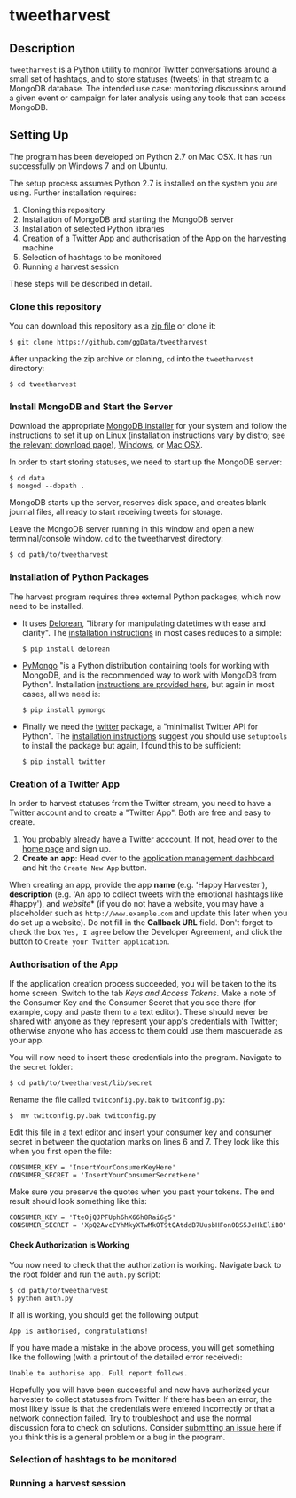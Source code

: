 # tweetharvest

## Description

`tweetharvest` is a Python utility to monitor Twitter conversations around a small set of hashtags, and to store statuses (tweets) in that stream to a MongoDB database. The intended use case: monitoring discussions around a given event or campaign for later analysis using any tools that can access MongoDB.

## Setting Up

The program has been developed on Python 2.7 on Mac OSX. It has run successfully on Windows 7 and on Ubuntu.

The setup process assumes Python 2.7 is installed on the system you are using. Further installation requires:

1. Cloning this repository
2. Installation of MongoDB and starting the MongoDB server
3. Installation of selected Python libraries
4. Creation of a Twitter App and authorisation of the App on the harvesting machine
5. Selection of hashtags to be monitored
6. Running a harvest session

These steps will be described in detail.

### Clone this repository

You can download this repository as a [zip file](https://github.com/ggData/tweetharvest/archive/master.zip) or clone it:

    $ git clone https://github.com/ggData/tweetharvest

After unpacking the zip archive or cloning, `cd` into the `tweetharvest` directory:

    $ cd tweetharvest

### Install MongoDB and Start the Server

Download the appropriate [MongoDB installer](https://www.mongodb.org/downloads) for your system and follow the instructions to set it up on Linux (installation instructions vary by distro; see [the relevant download page](https://www.mongodb.org/downloads#linux-new)), [Windows](http://docs.mongodb.org/manual/tutorial/install-mongodb-on-windows/?_ga=1.167442750.1237211192.1434015304), or [Mac OSX](http://docs.mongodb.org/manual/tutorial/install-mongodb-on-os-x/?_ga=1.259119114.1237211192.1434015304).

In order to start storing statuses, we need to start up the MongoDB server:

    $ cd data
    $ mongod --dbpath .

MongoDB starts up the server, reserves disk space, and creates blank journal files, all ready to start receiving tweets for storage.

Leave the MongoDB server running in this window and open a new terminal/console window. `cd` to the tweetharvest directory:

    $ cd path/to/tweetharvest

### Installation of Python Packages

The harvest program requires three external Python packages, which now need to be installed.

- It uses [Delorean](https://pypi.python.org/pypi/Delorean/0.4.5), "library for manipulating datetimes with ease and clarity". The [installation instructions](http://delorean.readthedocs.org/en/latest/install.html) in most cases reduces to a simple:

    `$ pip install delorean`

- [PyMongo](http://api.mongodb.org/python/current/) "is a Python distribution containing tools for working with MongoDB, and is the recommended way to work with MongoDB from Python". Installation [instructions are provided here](http://api.mongodb.org/python/current/installation.html), but again in most cases, all we need is:

    `$ pip install pymongo`

- Finally we need the [twitter](https://pypi.python.org/pypi/twitter) package, a "minimalist Twitter API for Python". The [installation instructions]() suggest you should use `setuptools` to install the package but again, I found this to be sufficient:

    `$ pip install twitter`

### Creation of a Twitter App

In order to harvest statuses from the Twitter stream, you need to have a Twitter account and to create a "Twitter App". Both are free and easy to create.

1. You probably already have a Twitter acccount. If not, head over to the [home page](https://twitter.com/) and sign up.
2. **Create an app**: Head over to the [application management dashboard](https://apps.twitter.com/) and hit the `Create New App` button.

When creating an app, provide the app **name** (e.g. 'Happy Harvester'), **description** (e.g. 'An app to collect tweets with the emotional hashtags like #happy'), and *website** (if you do not have a website, you may have a placeholder such as `http://www.example.com` and update this later when you do set up a website). Do not fill in the **Callback URL** field. Don't forget to check the box `Yes, I agree` below the Developer Agreement, and click the button to `Create your Twitter application`.

### Authorisation of the App

If the application creation process succeeded, you will be taken to the its home screen. Switch to the tab _Keys and Access Tokens_. Make a note of the Consumer Key and the Consumer Secret that you see there (for example, copy and paste them to a text editor). These should never be shared with anyone as they represent your app's credentials with Twitter; otherwise anyone who has access to them could use them masquerade as your app.

You will now need to insert these credentials into the program. Navigate to the `secret` folder:

    $ cd path/to/tweetharvest/lib/secret

Rename the file called `twitconfig.py.bak` to `twitconfig.py`:

    $  mv twitconfig.py.bak twitconfig.py

Edit this file in a text editor and insert your consumer key and consumer secret in between the quotation marks on lines 6 and 7. They look like this when you first open the file:

    CONSUMER_KEY = 'InsertYourConsumerKeyHere'
    CONSUMER_SECRET = 'InsertYourConsumerSecretHere'

Make sure you preserve the quotes when you past your tokens. The end result should look something like this:

    CONSUMER_KEY = 'Tte0jQJPFUph6hX66h8Rai6g5'
    CONSUMER_SECRET = 'XpQ2AvcEYhMkyXTwMkOT9tQAtddB7UusbHFon0BS5JeHkEliB0'

#### Check Authorization is Working

You now need to check that the authorization is working. Navigate back to the root folder and run the `auth.py` script:

    $ cd path/to/tweetharvest
    $ python auth.py

If all is working, you should get the following output:

    App is authorised, congratulations!

If you have made a mistake in the above process, you will get something like the following (with a printout of the detailed error received):

    Unable to authorise app. Full report follows.

Hopefully you will have been successful and now have authorized your harvester to collect statuses from Twitter. If there has been an error, the most likely issue is that the credentials were entered incorrectly or that a network connection failed. Try to troubleshoot and use the normal discussion fora to check on solutions. Consider [submitting an issue here](https://github.com/ggData/tweetharvest/issues) if you think this is a general problem or a bug in the program.

### Selection of hashtags to be monitored

### Running a harvest session
